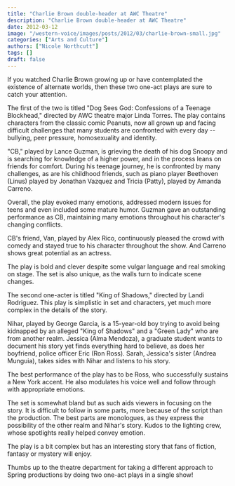 ```yaml
---
title: "Charlie Brown double-header at AWC Theatre"
description: "Charlie Brown double-header at AWC Theatre"
date: 2012-03-12
image: "/western-voice/images/posts/2012/03/charlie-brown-small.jpg"
categories: ["Arts and Culture"]
authors: ["Nicole Northcutt"]
tags: []
draft: false
---
```

If you watched Charlie Brown growing up or have contemplated the existence of alternate worlds, then these two one-act plays are sure to catch your attention.

The first of the two is titled "Dog Sees God: Confessions of a Teenage Blockhead," directed by AWC theatre major Linda Torres. The play contains characters from the classic comic Peanuts, now all grown up and facing difficult challenges that many students are confronted with every day -- bullying, peer pressure, homosexuality and identity.

"CB," played by Lance Guzman, is grieving the death of his dog Snoopy and is searching for knowledge of a higher power, and in the process leans on friends for comfort. During his teenage journey, he is confronted by many challenges, as are his childhood friends, such as piano player Beethoven (Linus) played by Jonathan Vazquez and Tricia (Patty), played by Amanda Carreno.

Overall, the play evoked many emotions, addressed modern issues for teens and even included some mature humor. Guzman gave an outstanding performance as CB, maintaining many emotions throughout his character's changing conflicts.

CB's friend, Van, played by Alex Rico, continuously pleased the crowd with comedy and stayed true to his character throughout the show. And Carreno shows great potential as an actress.

The play is bold and clever despite some vulgar language and real smoking on stage. The set is also unique, as the walls turn to indicate scene changes.

The second one-acter is titled "King of Shadows," directed by Landi Rodriguez. This play is simplistic in set and characters, yet much more complex in the details of the story.

Nihar, played by George Garcia, is a 15-year-old boy trying to avoid being kidnapped by an alleged "King of Shadows" and a "Green Lady" who are from another realm. Jessica (Alma Mendoza), a graduate student wants to document his story yet finds everything hard to believe, as does her boyfriend, police officer Eric (Ron Ross). Sarah, Jessica's sister (Andrea Munguia), takes sides with Nihar and listens to his story.

The best performance of the play has to be Ross, who successfully sustains a New York accent. He also modulates his voice well and follow through with appropriate emotions.

The set is somewhat bland but as such aids viewers in focusing on the story. It is difficult to follow in some parts, more because of the script than the production. The best parts are monologues, as they express the possibility of the other realm and Nihar's story. Kudos to the lighting crew, whose spotlights really helped convey emotion.

The play is a bit complex but has an interesting story that fans of fiction, fantasy or mystery will enjoy.

Thumbs up to the theatre department for taking a different approach to Spring productions by doing two one-act plays in a single show!
